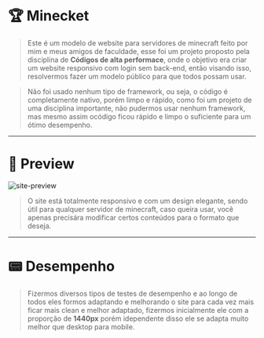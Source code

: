 # 🏆 Minecket

> Este é um modelo de website para servidores de minecraft feito por mim e meus amigos de faculdade, esse foi um projeto proposto pela disciplina de <b>Códigos de alta performace</b>, onde o objetivo era criar um website responsivo com login sem back-end, então visando isso, resolvermos fazer um modelo público para que todos possam usar.

> Não foi usado nenhum tipo de framework, ou seja, o código é completamente nativo, porém limpo e rápido, como foi um projeto de uma disciplina importante, não pudermos usar nenhum framework, mas mesmo assim ocódigo ficou rápido e limpo o suficiente para um ótimo desempenho.

---

# 📜 Preview

![site-preview](https://user-images.githubusercontent.com/119537238/230700034-a2a6b979-f07a-4396-b7a2-6a7ef54a3faa.PNG)

> O site está totalmente responsivo e com um design elegante, sendo útil para qualquer servidor de minecraft, caso queira usar, você apenas precisára modificar certos conteúdos para o formato que deseja.

---

# 📟 Desempenho

> Fizermos diversos tipos de testes de desempenho e ao longo de todos eles formos adaptando e melhorando o site para cada vez mais ficar mais clean e melhor adaptado, fizermos inicialmente ele com a proporção de <b>1440px</b> porém idependente disso ele se adapta muito melhor que desktop para mobile.
